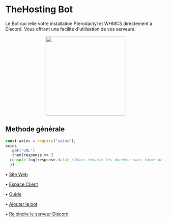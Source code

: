 # TheHosting Bot
Le Bot qui relie votre installation Pterodactyl et WHMCS directement à Discord. Vous offrant une facilité d'utilisation de vos serveurs.

<p align="center">
  <img width="250" src="https://my.thehostingbot.xyz/storage/img/logo.png">
</p>

## Methode générale

```javascript
const axios = require("axios");
axios
  .get('URL')
  .then(response => {
  console.log(response.data) //Vous renvoie les données sous forme de JSON
  })
```


• [Site Web](https://thehostingbot.xyz/)

• [Espace Client](https://manager.thehostingbot.xyz/)

• [Guide](https://guide.thehostingbot.xyz/)

• [Ajouter le bot](https://thehostingbot.xyz/inviter)

• [Rejoindre le serveur Discord](https://thehostingbot.xyz/discord)

